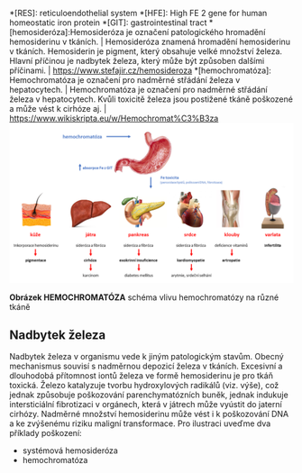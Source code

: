 <style>
img[alt^="image"] {max-width:20px;}
img[alt^="bigimage"] {  max-height:60px}
tbody tr:nth-child(even){background-color:#f1f1f1}
</style>
<div class="w3-row">
<div class="w3-half w3-center">

*[RES]: reticuloendothelial system
*[HFE]: High FE 2 gene for human homeostatic iron protein 
*[GIT]: gastrointestinal tract 
*[hemosideróza]:Hemosideróza je označení patologického hromadění hemosiderinu v tkáních. | Hemosideróza znamená hromadění hemosiderinu v tkáních. Hemosiderin je pigment, který obsahuje velké množství železa. Hlavní příčinou je nadbytek železa, který může být způsoben dalšími příčinami. | https://www.stefajir.cz/hemosideroza
*[hemochromatóza]: Hemochromatóza je označení pro nadměrné střádání železa v hepatocytech. | Hemochromatóza je označení pro nadměrné střádání železa v hepatocytech. Kvůli toxicitě železa jsou postižené tkáně poškozené a může vést k cirhóze aj. | https://www.wikiskripta.eu/w/Hemochromat%C3%B3za
![hemochromatoza](hemochromatoza.png)

**Obrázek HEMOCHROMATÓZA** schéma vlivu hemochromatózy na různé tkáně


</div>
<div class="w3-half">
<div class="w3-justify w3-margin-left">

## Nadbytek železa
    
Nadbytek železa v organismu vede k jiným patologickým stavům. Obecný mechanismus souvisí s nadměrnou depozicí železa v tkáních. Excesivní a dlouhodobá přítomnost iontů železa ve formě hemosiderinu je pro tkáň toxická. Železo katalyzuje tvorbu hydroxylových radikálů (viz. výše), což jednak způsobuje poškozování parenchymatózních buněk, jednak indukuje intersticiální fibrotizaci v orgánech, která v játrech může vyústit do jaterní cirhózy. Nadměrné množství hemosiderinu může vést i k poškozování DNA a ke zvýšenému riziku maligní transformace. Pro ilustraci uveďme dva příklady poškození:
  * systémová hemosideróza
  * hemochromatóza

</div>
</div>
</div>

